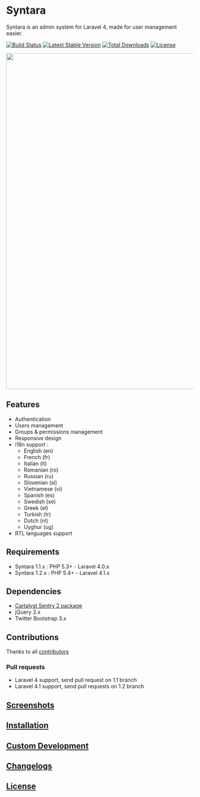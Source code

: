 # Syntara

Syntara is an admin system for Laravel 4, made for user management easier.

[![Build Status](https://travis-ci.org/MrJuliuss/syntara.png?branch=1.2)](https://travis-ci.org/MrJuliuss/syntara)
[![Latest Stable Version](https://poser.pugx.org/mrjuliuss/syntara/v/stable.png)](https://packagist.org/packages/mrjuliuss/syntara)
[![Total Downloads](https://poser.pugx.org/mrjuliuss/syntara/downloads.png)](https://packagist.org/packages/mrjuliuss/syntara)
[![License](https://poser.pugx.org/mrjuliuss/syntara/license.png)](https://packagist.org/packages/mrjuliuss/syntara)

<img src="https://raw.github.com/MrJuliuss/syntara/master/screenshots/user_list.png" width="900" />

## Features

* Authentication
* Users management
* Groups & permissions management
* Responsive design
* i18n support :
    - English (en)
    - French (fr)
    - Italian (it)
    - Romanian (ro)
    - Russian (ru)
    - Slovenian (sl)
    - Vietnamese (vi)
    - Spanish (es)
    - Swedish (se)
    - Greek (el)
    - Turkish (tr)
    - Dutch (nl)
    - Uyghur (ug)
* RTL languages support

## Requirements

* Syntara 1.1.x : PHP 5.3+ - Laravel 4.0.x
* Syntara 1.2.x : PHP 5.4+ - Laravel 4.1.x

## Dependencies

* [Cartalyst Sentry 2 package](https://github.com/cartalyst/sentry)
* jQuery 2.x
* Twitter Bootstrap 3.x

## Contributions

Thanks to all [contributors](https://github.com/MrJuliuss/syntara/graphs/contributors)

### Pull requests

* Laravel 4 support, send pull request on 1.1 branch
* Laravel 4.1 support, send pull requests on 1.2 branch

## <a href="http://mrjuliuss.github.io/syntara/docs/screenshots.html" target="_blank">Screenshots</a>

## <a href="http://mrjuliuss.github.io/syntara/docs/installation.html" target="_blank">Installation</a>

## <a href="http://mrjuliuss.github.io/syntara/docs/custom.html" target="_blank">Custom Development</a>

## <a href="http://mrjuliuss.github.io/syntara/docs/changelogs.html" target="_blank">Changelogs</a>

## <a href="http://mrjuliuss.github.io/syntara/docs/license.html" target="_blank">License</a>
